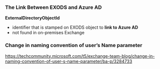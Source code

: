 
### The Link Between EXODS and Azure AD

**ExternalDirectoryObjectId**

* identifier that is stamped on EXODS object to **link to Azure AD**
* not found in on-premises Exchange

### Change in naming convention of user’s Name parameter
https://techcommunity.microsoft.com/t5/exchange-team-blog/change-in-naming-convention-of-user-s-name-parameter/ba-p/3284733

